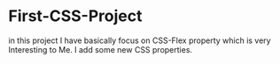# First-CSS-Project

in this project I have basically focus on CSS-Flex property which is very Interesting to Me. I add some new CSS properties.

